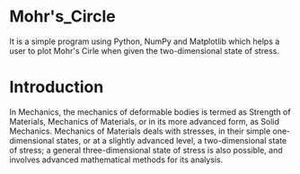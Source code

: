 # Mohr's_Circle

It is a simple program using Python, NumPy and Matplotlib which helps a user to plot Mohr's Cirle when given the two-dimensional state of stress.
# Introduction
In Mechanics, the mechanics of deformable bodies is termed as Strength of Materials, Mechanics of Materials, or in its more advanced form, as Solid Mechanics. Mechanics of Materials deals with stresses, in their simple one-dimensional states, or at a slightly advanced level, a two-dimensional state of stress; a general three-dimensional state of stress is also possible, and involves advanced mathematical methods for its analysis.
